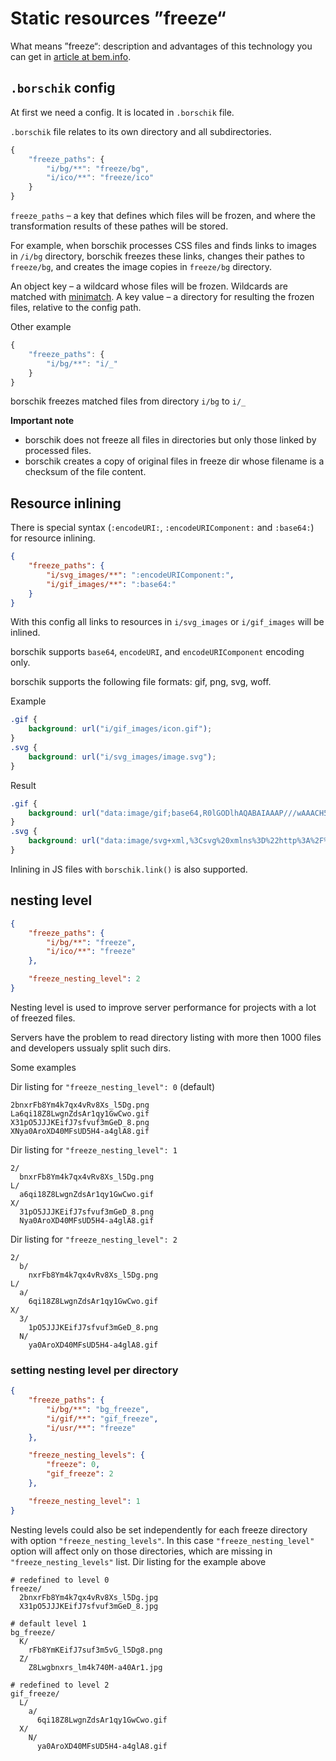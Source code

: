 # Static resources ”freeze“

What means ”freeze“: description and advantages of this technology you can get in [article at bem.info](http://bem.info/articles/borschik).

## `.borschik` config

At first we need a config. It is located in `.borschik` file.

`.borschik` file relates to its own directory and all subdirectories.

```js
{
    "freeze_paths": {
        "i/bg/**": "freeze/bg",
        "i/ico/**": "freeze/ico"
    }
}
```

`freeze_paths` – a key that defines which files will be frozen, and where the transformation results of these pathes will be stored.

For example, when borschik processes CSS files and finds links to images in `/i/bg` directory,
borschik freezes these links, changes their pathes to `freeze/bg`, and creates the image copies in `freeze/bg` directory.

An object key – a wildcard whose files will be frozen. Wildcards are matched with [minimatch](https://github.com/isaacs/minimatch).
A key value – a directory for resulting the frozen files, relative to the config path.

Other example
```js
{
    "freeze_paths": {
        "i/bg/**": "i/_"
    }
}
```
borschik freezes matched files from directory `i/bg` to `i/_`

**Important note**
* borschik does not freeze all files in directories but only those linked by processed files.
* borschik creates a copy of original files in freeze dir whose filename is a checksum of the file content.

## Resource inlining
There is special syntax (`:encodeURI:`, `:encodeURIComponent:` and `:base64:`) for resource inlining.

```json
{
    "freeze_paths": {
        "i/svg_images/**": ":encodeURIComponent:",
        "i/gif_images/**": ":base64:"
    }
}
```

With this config all links to resources in `i/svg_images` or `i/gif_images` will be inlined.

borschik supports `base64`, `encodeURI`, and `encodeURIComponent` encoding only.

borschik supports the following file formats: gif, png, svg, woff.

Example
```css
.gif {
    background: url("i/gif_images/icon.gif");
}
.svg {
    background: url("i/svg_images/image.svg");
}
```

Result
```css
.gif {
    background: url("data:image/gif;base64,R0lGODlhAQABAIAAAP///wAAACH5BAEAAAAALAAAAAABAAEAAAICRAEAOw==");
}
.svg {
    background: url("data:image/svg+xml,%3Csvg%20xmlns%3D%22http%3A%2F%2Fwww.w3.org.......");
}
```

Inlining in JS files with `borschik.link()` is also supported.

## nesting level
```json
{
    "freeze_paths": {
        "i/bg/**": "freeze",
        "i/ico/**": "freeze"
    },

    "freeze_nesting_level": 2
}
```

Nesting level is used to improve server performance for projects with a lot of freezed files.

Servers have the problem to read directory listing with more then 1000 files and developers ussualy split such dirs.

Some examples

Dir listing for `"freeze_nesting_level": 0` (default)
```
2bnxrFb8Ym4k7qx4vRv8Xs_l5Dg.png
La6qi18Z8LwgnZdsAr1qy1GwCwo.gif
X31pO5JJJKEifJ7sfvuf3mGeD_8.png
XNya0AroXD40MFsUD5H4-a4glA8.gif
```

Dir listing for `"freeze_nesting_level": 1`
```
2/
  bnxrFb8Ym4k7qx4vRv8Xs_l5Dg.png
L/
  a6qi18Z8LwgnZdsAr1qy1GwCwo.gif
X/
  31pO5JJJKEifJ7sfvuf3mGeD_8.png
  Nya0AroXD40MFsUD5H4-a4glA8.gif
```

Dir listing for `"freeze_nesting_level": 2`
```
2/
  b/
    nxrFb8Ym4k7qx4vRv8Xs_l5Dg.png
L/
  a/
    6qi18Z8LwgnZdsAr1qy1GwCwo.gif
X/
  3/
    1pO5JJJKEifJ7sfvuf3mGeD_8.png
  N/
    ya0AroXD40MFsUD5H4-a4glA8.gif
```
### setting nesting level per directory
```json
{
    "freeze_paths": {
        "i/bg/**": "bg_freeze",
        "i/gif/**": "gif_freeze",
        "i/usr/**": "freeze"
    },

    "freeze_nesting_levels": {
        "freeze": 0,
        "gif_freeze": 2
    },

    "freeze_nesting_level": 1
}
```
Nesting levels could also be set independently for each freeze directory with option `"freeze_nesting_levels"`.
In this case `"freeze_nesting_level"` option will affect only on those directories, which are missing in `"freeze_nesting_levels"` list.
Dir listing for the example above
```
# redefined to level 0
freeze/
  2bnxrFb8Ym4k7qx4vRv8Xs_l5Dg.jpg
  X31pO5JJJKEifJ7sfvuf3mGeD_8.jpg

# default level 1
bg_freeze/
  K/
    rFb8YmKEifJ7suf3m5vG_l5Dg8.png
  Z/
    Z8Lwgbnxrs_lm4k740M-a40Ar1.jpg

# redefined to level 2
gif_freeze/
  L/
    a/
      6qi18Z8LwgnZdsAr1qy1GwCwo.gif
  X/
    N/
      ya0AroXD40MFsUD5H4-a4glA8.gif
